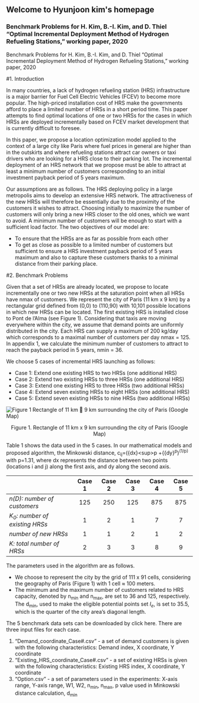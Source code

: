 ## Welcome to Hyunjoon kim's homepage

### Benchmark Problems for H. Kim, B.-I. Kim, and D. Thiel “Optimal Incremental Deployment Method of Hydrogen Refueling Stations,” working paper, 2020

Benchmark Problems for H. Kim, B.-I. Kim, and D. Thiel “Optimal Incremental Deployment Method of Hydrogen Refueling Stations,” working paper, 2020

#1.	Introduction

  In many countries, a lack of hydrogen refueling station (HRS) infrastructure is a major barrier for Fuel Cell Electric Vehicles (FCEV) to become more popular. The high-priced installation cost of HRS make the governments afford to place a limited number of HRSs in a short period time. This paper attempts to find optimal locations of one or two HRSs for the cases in which HRSs are deployed incrementally based on FCEV market development that is currently difficult to foresee. 

  In this paper, we propose a location optimization model applied to the context of a large city like Paris where fuel prices in general are higher than in the outskirts and where refueling stations attract car owners or taxi drivers who are looking for a HRS close to their parking lot. The incremental deployment of an HRS network that we propose must be able to attract at least a minimum number of customers corresponding to an initial investment payback period of 5 years maximum.
  
  Our assumptions are as follows. The HRS deploying policy in a large metropolis aims to develop an extensive HRS network. The attractiveness of the new HRSs will therefore be essentially due to the proximity of the customers it wishes to attract. Choosing initially to maximize the number of customers will only bring a new HRS closer to the old ones, which we want to avoid. A minimum number of customers will be enough to start with a sufficient load factor. The two objectives of our model are:
  
- To ensure that the HRSs are as far as possible from each other
- To get as close as possible to a limited number of customers but sufficient to ensure a HRS investment payback period of 5 years maximum and also to capture these customers thanks to a minimal distance from their parking place.

#2.	Benchmark Problems

  Given that a set of HRSs are already located, we propose to locate incrementally one or two new HRSs at the saturation point when all HRSs have nmax of customers.
  We represent the city of Paris (11 km x 9 km) by a rectangular grid defined from (0,0) to (110,90) with 10,101 possible locations in which new HRSs can be located. The first existing HRS is installed close to Pont de l’Alma (see Figure 1). Considering that taxis are moving everywhere within the city, we assume that demand points are uniformly distributed in the city. Each HRS can supply a maximum of 200 kg/day which corresponds to a maximal number of customers per day nmax = 125. In appendix 1, we calculate the minimum number of customers to attract to reach the payback period in 5 years, nmin = 36.
  
  We choose 5 cases of incremental HRS launching as follows:
- Case 1: Extend one existing HRS to two HRSs (one additional HRS)
- Case 2: Extend two existing HRSs to three HRSs (one additional HRS)
- Case 3: Extend one existing HRS to three HRSs (two additional HRSs)
- Case 4: Extend seven existing HRSs to eight HRSs (one additional HRS)
- Case 5: Extend seven existing HRSs to nine HRSs (two additional HRSs)


![Figure 1  Rectangle of 11 km  9 km surrounding the city of Paris (Google Map)](https://user-images.githubusercontent.com/29350999/102963167-cbcc3480-452b-11eb-8b16-491b7dd11c40.jpg)
<center> Figure 1. Rectangle of 11 km x 9 km surrounding the city of Paris (Google Map) </center>



Table 1 shows the data used in the 5 cases. In our mathematical models and proposed algorithm, the Minkowski distance, c<sub>ij</sub>=(<abs>{dx}</abs>\<sup>p</sup> +{<abs>{dy}</abs><sup>p</sup>)<sup>(1/p)</sup> with p=1.31, where dx represents the distance between two points (locations i and j) along the first axis, and dy along the second axis.

||**Case 1**|**Case 2**|**Case 3**|**Case 4**|**Case 5**|
|:---|:---:|:---:|:---:|:---:|:---:|
|_n(D): number of customers_|125|250|125|875|875|
|_K<sub>0</sub>: number of existing HRSs_|1|2|1|7|7|
|_number of new HRSs_|1|1|2|1|2|
|_K: total number of HRSs_|2|3|3|8|9|

The parameters used in the algorithm are as follows.
- We choose to represent the city by the grid of 111 x 91 cells, considering the geography of Paris (Figure 1) with 1 cell ≈ 100 meters.
- The minimum and the maximum number of customers related to HRS capacity, denoted by n<sub>min</sub> and n<sub>max</sub>, are set to 36 and 125, respectively. The d<sub>min</sub>, used to make the eligible potential points set _I<sub>e</sub>_, is set to 35.5, which is the quarter of the city area’s diagonal length.

The 5 benchmark data sets can be downloaded by click here.
There are three input files for each case.
1. “Demand_coordinate_Case#.csv” - a set of demand customers is given with the following characteristics: Demand index, X coordinate, Y coordinate
2. “Existing_HRS_coordinate_Case#.csv” - a set of existing HRSs is given with the following characteristics: Existing HRS index, X coordinate, Y coordinate
3. “Option.csv” - a set of parameters used in the experiments: X-axis range, Y-axis range, W1, W2, n<sub>min</sub>, n<sub>max</sub>, p value used in Minkowski distance calculation, d<sub>min</sub>




